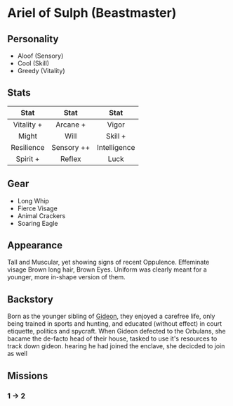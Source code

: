 # Ariel of Sulph (Beastmaster)

## Personality

- Aloof (Sensory)
- Cool (Skill)
- Greedy (Vitality)

## Stats


|     Stat      |  Stat       |     Stat      |
| :-----------: | :-----:     | :----------:  |
|  Vitality +   | Arcane +    |    Vigor      |
|     Might     |  Will       |   Skill +     |
| Resilience    | Sensory ++  | Intelligence  |
| Spirit +        | Reflex    |     Luck      |


 ## Gear

 - Long Whip
 - Fierce Visage
 - Animal Crackers
 - Soaring Eagle 

## Appearance

Tall and Muscular, yet showing signs of recent Oppulence. Effeminate visage Brown long hair, Brown Eyes.
Uniform was clearly meant for a younger, more in-shape version of them.

## Backstory

Born as the younger sibling of [Gideon](./gideon.md), they enjoyed a carefree life,
only being trained in sports and hunting, and educated (without effect) in court etiquette, politics and spycraft.
When Gideon defected to the Orbulans, she bacame the de-facto head of their house, 
tasked to use it's resources to track down gideon.
hearing he had joined the enclave, she decicded to join as well
## Missions

### 1 -> 2
